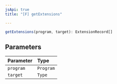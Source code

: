 ```yaml
---
jsApi: true
title: "[F] getExtensions"

---
```

```ts
getExtensions(program, target): ExtensionRecord[]
```

## Parameters

| Parameter | Type |
| :------ | :------ |
| `program` | `Program` |
| `target` | `Type` |
